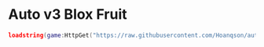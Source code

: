# Auto v3 Blox Fruit 
```lua
loadstring(game:HttpGet("https://raw.githubusercontent.com/Hoanqson/autov3/refs/heads/main/main_autov3.lua")()
```
